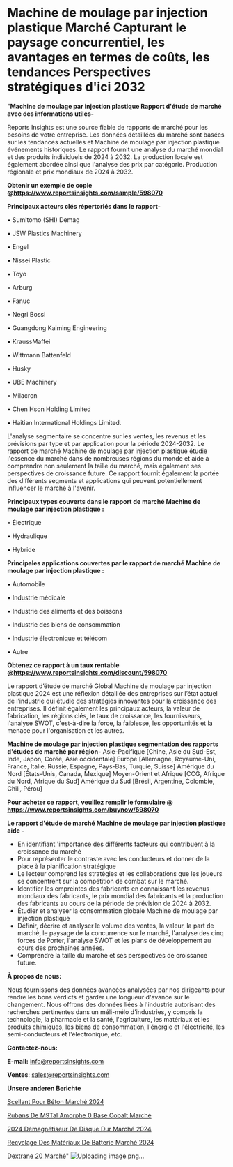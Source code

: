 # Machine de moulage par injection plastique Marché Capturant le paysage concurrentiel, les avantages en termes de coûts, les tendances Perspectives stratégiques d'ici 2032

"<strong>Machine de moulage par injection plastique Rapport d'étude de marché avec des informations utiles-</strong>

Reports Insights est une source fiable de rapports de marché pour les besoins de votre entreprise. Les données détaillées du marché sont basées sur les tendances actuelles et Machine de moulage par injection plastique événements historiques. Le rapport fournit une analyse du marché mondial et des produits individuels de 2024 à 2032. La production locale est également abordée ainsi que l'analyse des prix par catégorie. Production régionale et prix mondiaux de 2024 à 2032.

<strong><b>Obtenir un exemple de copie @</b></strong><a href=https://www.reportsinsights.com/sample/598070><strong><b>https://www.reportsinsights.com/sample/598070</b></strong></a>

<b>Principaux acteurs clés répertoriés dans le rapport-</b>

<b> </b>• Sumitomo (SHI) Demag

• JSW Plastics Machinery

• Engel

• Nissei Plastic

• Toyo

• Arburg

• Fanuc

• Negri Bossi

• Guangdong Kaiming Engineering

• KraussMaffei

• Wittmann Battenfeld

• Husky

• UBE Machinery

• Milacron

• Chen Hson Holding Limited

• Haitian International Holdings Limited.

L'analyse segmentaire se concentre sur les ventes, les revenus et les prévisions par type et par application pour la période 2024-2032. Le rapport de marché Machine de moulage par injection plastique étudie l'essence du marché dans de nombreuses régions du monde et aide à comprendre non seulement la taille du marché, mais également ses perspectives de croissance future. Ce rapport fournit également la portée des différents segments et applications qui peuvent potentiellement influencer le marché à l'avenir.

<strong>Principaux types couverts dans le rapport de marché Machine de moulage par injection plastique :</strong>

• Électrique

• Hydraulique

• Hybride

<strong>Principales applications couvertes par le rapport de marché Machine de moulage par injection plastique :</strong>

• Automobile

• Industrie médicale

• Industrie des aliments et des boissons

• Industrie des biens de consommation

• Industrie électronique et télécom

• Autre

<strong><b>Obtenez ce rapport à un taux rentable @</b></strong><a href=https://www.reportsinsights.com/discount/598070><strong><b>https://www.reportsinsights.com/discount/598070</b></strong></a>

Le rapport d’étude de marché Global Machine de moulage par injection plastique 2024 est une réflexion détaillée des entreprises sur l’état actuel de l’industrie qui étudie des stratégies innovantes pour la croissance des entreprises. Il définit également les principaux acteurs, la valeur de fabrication, les régions clés, le taux de croissance, les fournisseurs, l'analyse SWOT, c'est-à-dire la force, la faiblesse, les opportunités et la menace pour l'organisation et les autres.

<strong>Machine de moulage par injection plastique segmentation des rapports d'études de marché par région-</strong>
Asie-Pacifique [Chine, Asie du Sud-Est, Inde, Japon, Corée, Asie occidentale]
Europe [Allemagne, Royaume-Uni, France, Italie, Russie, Espagne, Pays-Bas, Turquie, Suisse]
Amérique du Nord [États-Unis, Canada, Mexique]
Moyen-Orient et Afrique [CCG, Afrique du Nord, Afrique du Sud]
Amérique du Sud [Brésil, Argentine, Colombie, Chili, Pérou]

<strong>Pour acheter ce rapport, veuillez remplir le formulaire @   <a href=https://www.reportsinsights.com/buynow/598070>https://www.reportsinsights.com/buynow/598070</a></strong>

<strong>Le rapport d'étude de marché Machine de moulage par injection plastique aide -</strong>
<ul>
  <li>En identifiant 'importance des différents facteurs qui contribuent à la croissance du marché</li>
  <li>Pour représenter le contraste avec les conducteurs et donner de la place à la planification stratégique</li>
  <li>Le lecteur comprend les stratégies et les collaborations que les joueurs se concentrent sur la compétition de combat sur le marché.</li>
  <li>Identifier les empreintes des fabricants en connaissant les revenus mondiaux des fabricants, le prix mondial des fabricants et la production des fabricants au cours de la période de prévision de 2024 à 2032.</li>
  <li>Étudier et analyser la consommation globale Machine de moulage par injection plastique</li>
  <li>Définir, décrire et analyser le volume des ventes, la valeur, la part de marché, le paysage de la concurrence sur le marché, l'analyse des cinq forces de Porter, l'analyse SWOT et les plans de développement au cours des prochaines années.</li>
  <li>Comprendre la taille du marché et ses perspectives de croissance future.</li>
</ul>
<strong>À propos de nous:</strong>

Nous fournissons des données avancées analysées par nos dirigeants pour rendre les bons verdicts et garder une longueur d'avance sur le changement. Nous offrons des données liées à l'industrie autorisant des recherches pertinentes dans un méli-mélo d'industries, y compris la technologie, la pharmacie et la santé, l'agriculture, les matériaux et les produits chimiques, les biens de consommation, l'énergie et l'électricité, les semi-conducteurs et l'électronique, etc.

<strong>Contactez-nous:</strong>

<strong>E-mail:</strong> <a href=mailto:info@reportsinsights.com>info@reportsinsights.com</a>

<strong>Ventes</strong>: <a href=mailto:sales@reportsinsights.com>sales@reportsinsights.com</a>

<strong>Unsere anderen Berichte</strong>

<a href=https://www.linkedin.com/pulse/scellant-pour-béton-marchétendances-émergentes-et-principaux-msrfc/>Scellant Pour Béton Marché 2024</a>

<a href=https://www.linkedin.com/pulse/rubans-de-m%C3%A9tal-amorphe-%C3%A0-base-cobalt-march%C3%A9-8rhtc/>Rubans De M9Tal Amorphe 0 Base Cobalt Marché</a>

<a href=https://www.linkedin.com/pulse/2024-démagnétiseur-de-disque-dur-marché-analyse-24fyc/>2024 Démagnétiseur De Disque Dur Marché 2024</a>

<a href=https://www.linkedin.com/pulse/recyclage-des-matériaux-de-batterie-marchéperspectives-a5oxe/>Recyclage Des Matériaux De Batterie Marché 2024</a>

<a href=https://www.linkedin.com/pulse/dextrane-20-march%C3%A9-taille-part-perspectives-lrrac/>Dextrane 20 Marché</a>"
![Uploading image.png…]()
